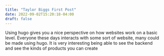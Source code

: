 ```yaml
---
title: "Taylor Biggs First Post"
date: 2022-09-02T15:20:18-04:00
draft: false
---
```


Using hugo gives you a nice perspective on how websites work on a basic level. Everyone these days interacts with some sort of website, many could be made using hugo. It is very interesting being able to see the backend and see the kinds of products you can create